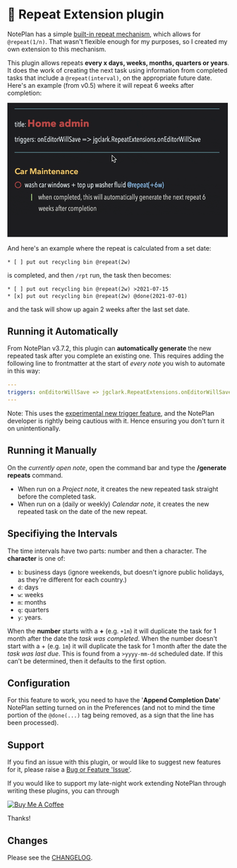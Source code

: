 # 🔁 Repeat Extension plugin

NotePlan has a simple [built-in repeat mechanism](https://noteplan.co/faq/Notes%20&%20Todos/How%20to%20create%20a%20recurring%20or%20repeating%20todo/), which allows for `@repeat(1/n)`.  That wasn't flexible enough for my purposes, so I created my own extension to this mechanism.

This plugin allows repeats **every x days, weeks, months, quarters or years**. It does the work of creating the next task using information from completed tasks that include a `@repeat(interval)`, on the appropriate future date.  Here's an example (from v0.5) where it will repeat 6 weeks after completion:

<img src="repeat-auto-mode.gif" width="500px">

And here's an example where the repeat is calculated from a set date:
```
* [ ] put out recycling bin @repeat(2w)
```
is completed, and then `/rpt` run, the task then becomes:
```
* [ ] put out recycling bin @repeat(2w) >2021-07-15
* [x] put out recycling bin @repeat(2w) @done(2021-07-01)
```
and the task will show up again 2 weeks after the last set date.

## Running it Automatically
From NotePlan v3.7.2, this plugin can **automatically generate** the new repeated task after you complete an existing one. This requires adding the following line to frontmatter at the start of _every note_ you wish to automate in this way:
``` yaml
---
triggers: onEditorWillSave => jgclark.RepeatExtensions.onEditorWillSave
---
```

Note: This uses the [experimental new trigger feature](https://help.noteplan.co/article/173-plugin-note-triggers), and the NotePlan developer is rightly being cautious with it. Hence ensuring you don't turn it on unintentionally.

## Running it Manually
On the _currently open note_, open the command bar and type the **/generate repeats** command.  
- When run on a _Project note_, it creates the new repeated task straight before the completed task.
- When run on a (daily or weekly) _Calendar note_, it creates the new repeated task on the date of the new repeat.

## Specifiying the Intervals
The time intervals have two parts: number and then a character. The **character** is one of:
- `b`: business days (ignore weekends, but doesn't ignore public holidays, as they're different for each country.)
- `d`: days
- `w`: weeks
- `m`: months
- `q`: quarters
- `y`: years.

When the **number** starts with a **+** (e.g. `+1m`) it will duplicate the task for 1 month after the date the _task was completed_.
When the number doesn't start with a + (e.g. `1m`) it will duplicate the task for 1 month after the date the _task was last due_. This is found from a `>yyyy-mm-dd` scheduled date. If this can't be determined, then it defaults to the first option.

## Configuration
For this feature to work, you need to have the '**Append Completion Date**' NotePlan setting turned on in the Preferences (and not to mind the time portion of the `@done(...)` tag being removed, as a sign that the line has been processed).

## Support
If you find an issue with this plugin, or would like to suggest new features for it, please raise a [Bug or Feature 'Issue'](https://github.com/NotePlan/plugins/issues).

If you would like to support my late-night work extending NotePlan through writing these plugins, you can through

[<img width="200px" alt="Buy Me A Coffee" src="https://www.buymeacoffee.com/assets/img/guidelines/download-assets-sm-2.svg">](https://www.buymeacoffee.com/revjgc)

Thanks!

## Changes
Please see the [CHANGELOG](CHANGELOG.md).
